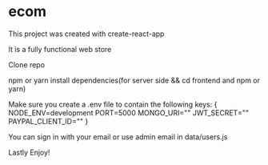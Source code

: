 # ecom
This project was created with create-react-app

It is a fully functional web store

Clone repo

npm or yarn install dependencies(for server side && cd frontend and npm or yarn)

Make sure you create a .env file to contain the following keys: { NODE_ENV=development PORT=5000 MONGO_URI="" JWT_SECRET="" PAYPAL_CLIENT_ID="" }

You can sign in with your email or use admin email in data/users.js

Lastly Enjoy!

